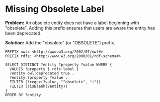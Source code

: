 # Missing Obsolete Label

**Problem:** An obsolete entity does not have a label beginning with "obsolete". Adding this prefix ensures that users are aware the entity has been deprecated.

**Solution:** Add the "obsolete" (or "OBSOLETE") prefix.

```sparql
PREFIX owl: <http://www.w3.org/2002/07/owl#>
PREFIX rdfs: <http://www.w3.org/2000/01/rdf-schema#>

SELECT DISTINCT ?entity ?property ?value WHERE {
  VALUES ?property { rdfs:label }
  ?entity owl:deprecated true .
  ?entity ?property ?value .
  FILTER (!regex(?value, "^obsolete", "i"))
  FILTER (!isBlank(?entity))
}
ORDER BY ?entity
```
